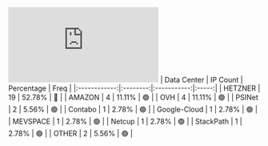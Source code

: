 ![Diagramm](https://github.com/obajay/StateSync-snapshots/blob/main/Projects/Dora/1/README.md)
| Data Center | IP Count | Percentage | Freq |
|:------------:|:--------:|:-----------:|:-----:|
| HETZNER | 19 | 52.78% | 🔴 |
| AMAZON | 4 | 11.11% | 🟢 |
| OVH | 4 | 11.11% | 🟢 |
| PSINet | 2 | 5.56% | 🟢 |
| Contabo | 1 | 2.78% | 🟢 |
| Google-Cloud | 1 | 2.78% | 🟢 |
| MEVSPACE | 1 | 2.78% | 🟢 |
| Netcup | 1 | 2.78% | 🟢 |
| StackPath | 1 | 2.78% | 🟢 |
| OTHER | 2 | 5.56% | 🟢 |